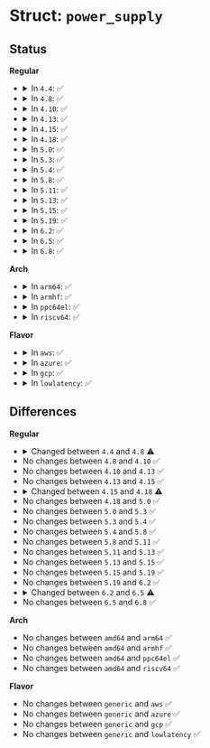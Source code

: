# Struct: <code>power_supply</code>

## Status
<b>Regular</b>
<ul>
<li>
<details>
<summary>In <code>4.4</code>: ✅</summary>

```c
struct power_supply {
    const struct power_supply_desc *desc;
    char **supplied_to;
    size_t num_supplicants;
    char **supplied_from;
    size_t num_supplies;
    struct device_node *of_node;
    void *drv_data;
    struct device dev;
    struct work_struct changed_work;
    struct delayed_work deferred_register_work;
    spinlock_t changed_lock;
    bool changed;
    atomic_t use_cnt;
    struct thermal_zone_device *tzd;
    struct thermal_cooling_device *tcd;
    struct led_trigger *charging_full_trig;
    char *charging_full_trig_name;
    struct led_trigger *charging_trig;
    char *charging_trig_name;
    struct led_trigger *full_trig;
    char *full_trig_name;
    struct led_trigger *online_trig;
    char *online_trig_name;
    struct led_trigger *charging_blink_full_solid_trig;
    char *charging_blink_full_solid_trig_name;
};
```
</details>
</li>
<li>
<details>
<summary>In <code>4.8</code>: ✅</summary>

```c
struct power_supply {
    const struct power_supply_desc *desc;
    char **supplied_to;
    size_t num_supplicants;
    char **supplied_from;
    size_t num_supplies;
    struct device_node *of_node;
    void *drv_data;
    struct device dev;
    struct work_struct changed_work;
    struct delayed_work deferred_register_work;
    spinlock_t changed_lock;
    bool changed;
    bool initialized;
    atomic_t use_cnt;
    struct thermal_zone_device *tzd;
    struct thermal_cooling_device *tcd;
    struct led_trigger *charging_full_trig;
    char *charging_full_trig_name;
    struct led_trigger *charging_trig;
    char *charging_trig_name;
    struct led_trigger *full_trig;
    char *full_trig_name;
    struct led_trigger *online_trig;
    char *online_trig_name;
    struct led_trigger *charging_blink_full_solid_trig;
    char *charging_blink_full_solid_trig_name;
};
```
</details>
</li>
<li>
<details>
<summary>In <code>4.10</code>: ✅</summary>

```c
struct power_supply {
    const struct power_supply_desc *desc;
    char **supplied_to;
    size_t num_supplicants;
    char **supplied_from;
    size_t num_supplies;
    struct device_node *of_node;
    void *drv_data;
    struct device dev;
    struct work_struct changed_work;
    struct delayed_work deferred_register_work;
    spinlock_t changed_lock;
    bool changed;
    bool initialized;
    atomic_t use_cnt;
    struct thermal_zone_device *tzd;
    struct thermal_cooling_device *tcd;
    struct led_trigger *charging_full_trig;
    char *charging_full_trig_name;
    struct led_trigger *charging_trig;
    char *charging_trig_name;
    struct led_trigger *full_trig;
    char *full_trig_name;
    struct led_trigger *online_trig;
    char *online_trig_name;
    struct led_trigger *charging_blink_full_solid_trig;
    char *charging_blink_full_solid_trig_name;
};
```
</details>
</li>
<li>
<details>
<summary>In <code>4.13</code>: ✅</summary>

```c
struct power_supply {
    const struct power_supply_desc *desc;
    char **supplied_to;
    size_t num_supplicants;
    char **supplied_from;
    size_t num_supplies;
    struct device_node *of_node;
    void *drv_data;
    struct device dev;
    struct work_struct changed_work;
    struct delayed_work deferred_register_work;
    spinlock_t changed_lock;
    bool changed;
    bool initialized;
    atomic_t use_cnt;
    struct thermal_zone_device *tzd;
    struct thermal_cooling_device *tcd;
    struct led_trigger *charging_full_trig;
    char *charging_full_trig_name;
    struct led_trigger *charging_trig;
    char *charging_trig_name;
    struct led_trigger *full_trig;
    char *full_trig_name;
    struct led_trigger *online_trig;
    char *online_trig_name;
    struct led_trigger *charging_blink_full_solid_trig;
    char *charging_blink_full_solid_trig_name;
};
```
</details>
</li>
<li>
<details>
<summary>In <code>4.15</code>: ✅</summary>

```c
struct power_supply {
    const struct power_supply_desc *desc;
    char **supplied_to;
    size_t num_supplicants;
    char **supplied_from;
    size_t num_supplies;
    struct device_node *of_node;
    void *drv_data;
    struct device dev;
    struct work_struct changed_work;
    struct delayed_work deferred_register_work;
    spinlock_t changed_lock;
    bool changed;
    bool initialized;
    atomic_t use_cnt;
    struct thermal_zone_device *tzd;
    struct thermal_cooling_device *tcd;
    struct led_trigger *charging_full_trig;
    char *charging_full_trig_name;
    struct led_trigger *charging_trig;
    char *charging_trig_name;
    struct led_trigger *full_trig;
    char *full_trig_name;
    struct led_trigger *online_trig;
    char *online_trig_name;
    struct led_trigger *charging_blink_full_solid_trig;
    char *charging_blink_full_solid_trig_name;
};
```
</details>
</li>
<li>
<details>
<summary>In <code>4.18</code>: ✅</summary>

```c
struct power_supply {
    const struct power_supply_desc *desc;
    char **supplied_to;
    size_t num_supplicants;
    char **supplied_from;
    size_t num_supplies;
    struct device_node *of_node;
    void *drv_data;
    struct device dev;
    struct work_struct changed_work;
    struct delayed_work deferred_register_work;
    spinlock_t changed_lock;
    bool changed;
    bool initialized;
    bool removing;
    atomic_t use_cnt;
    struct thermal_zone_device *tzd;
    struct thermal_cooling_device *tcd;
    struct led_trigger *charging_full_trig;
    char *charging_full_trig_name;
    struct led_trigger *charging_trig;
    char *charging_trig_name;
    struct led_trigger *full_trig;
    char *full_trig_name;
    struct led_trigger *online_trig;
    char *online_trig_name;
    struct led_trigger *charging_blink_full_solid_trig;
    char *charging_blink_full_solid_trig_name;
};
```
</details>
</li>
<li>
<details>
<summary>In <code>5.0</code>: ✅</summary>

```c
struct power_supply {
    const struct power_supply_desc *desc;
    char **supplied_to;
    size_t num_supplicants;
    char **supplied_from;
    size_t num_supplies;
    struct device_node *of_node;
    void *drv_data;
    struct device dev;
    struct work_struct changed_work;
    struct delayed_work deferred_register_work;
    spinlock_t changed_lock;
    bool changed;
    bool initialized;
    bool removing;
    atomic_t use_cnt;
    struct thermal_zone_device *tzd;
    struct thermal_cooling_device *tcd;
    struct led_trigger *charging_full_trig;
    char *charging_full_trig_name;
    struct led_trigger *charging_trig;
    char *charging_trig_name;
    struct led_trigger *full_trig;
    char *full_trig_name;
    struct led_trigger *online_trig;
    char *online_trig_name;
    struct led_trigger *charging_blink_full_solid_trig;
    char *charging_blink_full_solid_trig_name;
};
```
</details>
</li>
<li>
<details>
<summary>In <code>5.3</code>: ✅</summary>

```c
struct power_supply {
    const struct power_supply_desc *desc;
    char **supplied_to;
    size_t num_supplicants;
    char **supplied_from;
    size_t num_supplies;
    struct device_node *of_node;
    void *drv_data;
    struct device dev;
    struct work_struct changed_work;
    struct delayed_work deferred_register_work;
    spinlock_t changed_lock;
    bool changed;
    bool initialized;
    bool removing;
    atomic_t use_cnt;
    struct thermal_zone_device *tzd;
    struct thermal_cooling_device *tcd;
    struct led_trigger *charging_full_trig;
    char *charging_full_trig_name;
    struct led_trigger *charging_trig;
    char *charging_trig_name;
    struct led_trigger *full_trig;
    char *full_trig_name;
    struct led_trigger *online_trig;
    char *online_trig_name;
    struct led_trigger *charging_blink_full_solid_trig;
    char *charging_blink_full_solid_trig_name;
};
```
</details>
</li>
<li>
<details>
<summary>In <code>5.4</code>: ✅</summary>

```c
struct power_supply {
    const struct power_supply_desc *desc;
    char **supplied_to;
    size_t num_supplicants;
    char **supplied_from;
    size_t num_supplies;
    struct device_node *of_node;
    void *drv_data;
    struct device dev;
    struct work_struct changed_work;
    struct delayed_work deferred_register_work;
    spinlock_t changed_lock;
    bool changed;
    bool initialized;
    bool removing;
    atomic_t use_cnt;
    struct thermal_zone_device *tzd;
    struct thermal_cooling_device *tcd;
    struct led_trigger *charging_full_trig;
    char *charging_full_trig_name;
    struct led_trigger *charging_trig;
    char *charging_trig_name;
    struct led_trigger *full_trig;
    char *full_trig_name;
    struct led_trigger *online_trig;
    char *online_trig_name;
    struct led_trigger *charging_blink_full_solid_trig;
    char *charging_blink_full_solid_trig_name;
};
```
</details>
</li>
<li>
<details>
<summary>In <code>5.8</code>: ✅</summary>

```c
struct power_supply {
    const struct power_supply_desc *desc;
    char **supplied_to;
    size_t num_supplicants;
    char **supplied_from;
    size_t num_supplies;
    struct device_node *of_node;
    void *drv_data;
    struct device dev;
    struct work_struct changed_work;
    struct delayed_work deferred_register_work;
    spinlock_t changed_lock;
    bool changed;
    bool initialized;
    bool removing;
    atomic_t use_cnt;
    struct thermal_zone_device *tzd;
    struct thermal_cooling_device *tcd;
    struct led_trigger *charging_full_trig;
    char *charging_full_trig_name;
    struct led_trigger *charging_trig;
    char *charging_trig_name;
    struct led_trigger *full_trig;
    char *full_trig_name;
    struct led_trigger *online_trig;
    char *online_trig_name;
    struct led_trigger *charging_blink_full_solid_trig;
    char *charging_blink_full_solid_trig_name;
};
```
</details>
</li>
<li>
<details>
<summary>In <code>5.11</code>: ✅</summary>

```c
struct power_supply {
    const struct power_supply_desc *desc;
    char **supplied_to;
    size_t num_supplicants;
    char **supplied_from;
    size_t num_supplies;
    struct device_node *of_node;
    void *drv_data;
    struct device dev;
    struct work_struct changed_work;
    struct delayed_work deferred_register_work;
    spinlock_t changed_lock;
    bool changed;
    bool initialized;
    bool removing;
    atomic_t use_cnt;
    struct thermal_zone_device *tzd;
    struct thermal_cooling_device *tcd;
    struct led_trigger *charging_full_trig;
    char *charging_full_trig_name;
    struct led_trigger *charging_trig;
    char *charging_trig_name;
    struct led_trigger *full_trig;
    char *full_trig_name;
    struct led_trigger *online_trig;
    char *online_trig_name;
    struct led_trigger *charging_blink_full_solid_trig;
    char *charging_blink_full_solid_trig_name;
};
```
</details>
</li>
<li>
<details>
<summary>In <code>5.13</code>: ✅</summary>

```c
struct power_supply {
    const struct power_supply_desc *desc;
    char **supplied_to;
    size_t num_supplicants;
    char **supplied_from;
    size_t num_supplies;
    struct device_node *of_node;
    void *drv_data;
    struct device dev;
    struct work_struct changed_work;
    struct delayed_work deferred_register_work;
    spinlock_t changed_lock;
    bool changed;
    bool initialized;
    bool removing;
    atomic_t use_cnt;
    struct thermal_zone_device *tzd;
    struct thermal_cooling_device *tcd;
    struct led_trigger *charging_full_trig;
    char *charging_full_trig_name;
    struct led_trigger *charging_trig;
    char *charging_trig_name;
    struct led_trigger *full_trig;
    char *full_trig_name;
    struct led_trigger *online_trig;
    char *online_trig_name;
    struct led_trigger *charging_blink_full_solid_trig;
    char *charging_blink_full_solid_trig_name;
};
```
</details>
</li>
<li>
<details>
<summary>In <code>5.15</code>: ✅</summary>

```c
struct power_supply {
    const struct power_supply_desc *desc;
    char **supplied_to;
    size_t num_supplicants;
    char **supplied_from;
    size_t num_supplies;
    struct device_node *of_node;
    void *drv_data;
    struct device dev;
    struct work_struct changed_work;
    struct delayed_work deferred_register_work;
    spinlock_t changed_lock;
    bool changed;
    bool initialized;
    bool removing;
    atomic_t use_cnt;
    struct thermal_zone_device *tzd;
    struct thermal_cooling_device *tcd;
    struct led_trigger *charging_full_trig;
    char *charging_full_trig_name;
    struct led_trigger *charging_trig;
    char *charging_trig_name;
    struct led_trigger *full_trig;
    char *full_trig_name;
    struct led_trigger *online_trig;
    char *online_trig_name;
    struct led_trigger *charging_blink_full_solid_trig;
    char *charging_blink_full_solid_trig_name;
};
```
</details>
</li>
<li>
<details>
<summary>In <code>5.19</code>: ✅</summary>

```c
struct power_supply {
    const struct power_supply_desc *desc;
    char **supplied_to;
    size_t num_supplicants;
    char **supplied_from;
    size_t num_supplies;
    struct device_node *of_node;
    void *drv_data;
    struct device dev;
    struct work_struct changed_work;
    struct delayed_work deferred_register_work;
    spinlock_t changed_lock;
    bool changed;
    bool initialized;
    bool removing;
    atomic_t use_cnt;
    struct thermal_zone_device *tzd;
    struct thermal_cooling_device *tcd;
    struct led_trigger *charging_full_trig;
    char *charging_full_trig_name;
    struct led_trigger *charging_trig;
    char *charging_trig_name;
    struct led_trigger *full_trig;
    char *full_trig_name;
    struct led_trigger *online_trig;
    char *online_trig_name;
    struct led_trigger *charging_blink_full_solid_trig;
    char *charging_blink_full_solid_trig_name;
};
```
</details>
</li>
<li>
<details>
<summary>In <code>6.2</code>: ✅</summary>

```c
struct power_supply {
    const struct power_supply_desc *desc;
    char **supplied_to;
    size_t num_supplicants;
    char **supplied_from;
    size_t num_supplies;
    struct device_node *of_node;
    void *drv_data;
    struct device dev;
    struct work_struct changed_work;
    struct delayed_work deferred_register_work;
    spinlock_t changed_lock;
    bool changed;
    bool initialized;
    bool removing;
    atomic_t use_cnt;
    struct thermal_zone_device *tzd;
    struct thermal_cooling_device *tcd;
    struct led_trigger *charging_full_trig;
    char *charging_full_trig_name;
    struct led_trigger *charging_trig;
    char *charging_trig_name;
    struct led_trigger *full_trig;
    char *full_trig_name;
    struct led_trigger *online_trig;
    char *online_trig_name;
    struct led_trigger *charging_blink_full_solid_trig;
    char *charging_blink_full_solid_trig_name;
};
```
</details>
</li>
<li>
<details>
<summary>In <code>6.5</code>: ✅</summary>

```c
struct power_supply {
    const struct power_supply_desc *desc;
    char **supplied_to;
    size_t num_supplicants;
    char **supplied_from;
    size_t num_supplies;
    struct device_node *of_node;
    void *drv_data;
    struct device dev;
    struct work_struct changed_work;
    struct delayed_work deferred_register_work;
    spinlock_t changed_lock;
    bool changed;
    bool initialized;
    bool removing;
    atomic_t use_cnt;
    struct power_supply_battery_info *battery_info;
    struct thermal_zone_device *tzd;
    struct thermal_cooling_device *tcd;
    struct led_trigger *charging_full_trig;
    char *charging_full_trig_name;
    struct led_trigger *charging_trig;
    char *charging_trig_name;
    struct led_trigger *full_trig;
    char *full_trig_name;
    struct led_trigger *online_trig;
    char *online_trig_name;
    struct led_trigger *charging_blink_full_solid_trig;
    char *charging_blink_full_solid_trig_name;
};
```
</details>
</li>
<li>
<details>
<summary>In <code>6.8</code>: ✅</summary>

```c
struct power_supply {
    const struct power_supply_desc *desc;
    char **supplied_to;
    size_t num_supplicants;
    char **supplied_from;
    size_t num_supplies;
    struct device_node *of_node;
    void *drv_data;
    struct device dev;
    struct work_struct changed_work;
    struct delayed_work deferred_register_work;
    spinlock_t changed_lock;
    bool changed;
    bool initialized;
    bool removing;
    atomic_t use_cnt;
    struct power_supply_battery_info *battery_info;
    struct thermal_zone_device *tzd;
    struct thermal_cooling_device *tcd;
    struct led_trigger *charging_full_trig;
    char *charging_full_trig_name;
    struct led_trigger *charging_trig;
    char *charging_trig_name;
    struct led_trigger *full_trig;
    char *full_trig_name;
    struct led_trigger *online_trig;
    char *online_trig_name;
    struct led_trigger *charging_blink_full_solid_trig;
    char *charging_blink_full_solid_trig_name;
};
```
</details>
</li>
</ul>
<b>Arch</b>
<ul>
<li>
<details>
<summary>In <code>arm64</code>: ✅</summary>

```c
struct power_supply {
    const struct power_supply_desc *desc;
    char **supplied_to;
    size_t num_supplicants;
    char **supplied_from;
    size_t num_supplies;
    struct device_node *of_node;
    void *drv_data;
    struct device dev;
    struct work_struct changed_work;
    struct delayed_work deferred_register_work;
    spinlock_t changed_lock;
    bool changed;
    bool initialized;
    bool removing;
    atomic_t use_cnt;
    struct thermal_zone_device *tzd;
    struct thermal_cooling_device *tcd;
    struct led_trigger *charging_full_trig;
    char *charging_full_trig_name;
    struct led_trigger *charging_trig;
    char *charging_trig_name;
    struct led_trigger *full_trig;
    char *full_trig_name;
    struct led_trigger *online_trig;
    char *online_trig_name;
    struct led_trigger *charging_blink_full_solid_trig;
    char *charging_blink_full_solid_trig_name;
};
```
</details>
</li>
<li>
<details>
<summary>In <code>armhf</code>: ✅</summary>

```c
struct power_supply {
    const struct power_supply_desc *desc;
    char **supplied_to;
    size_t num_supplicants;
    char **supplied_from;
    size_t num_supplies;
    struct device_node *of_node;
    void *drv_data;
    struct device dev;
    struct work_struct changed_work;
    struct delayed_work deferred_register_work;
    spinlock_t changed_lock;
    bool changed;
    bool initialized;
    bool removing;
    atomic_t use_cnt;
    struct thermal_zone_device *tzd;
    struct thermal_cooling_device *tcd;
    struct led_trigger *charging_full_trig;
    char *charging_full_trig_name;
    struct led_trigger *charging_trig;
    char *charging_trig_name;
    struct led_trigger *full_trig;
    char *full_trig_name;
    struct led_trigger *online_trig;
    char *online_trig_name;
    struct led_trigger *charging_blink_full_solid_trig;
    char *charging_blink_full_solid_trig_name;
};
```
</details>
</li>
<li>
<details>
<summary>In <code>ppc64el</code>: ✅</summary>

```c
struct power_supply {
    const struct power_supply_desc *desc;
    char **supplied_to;
    size_t num_supplicants;
    char **supplied_from;
    size_t num_supplies;
    struct device_node *of_node;
    void *drv_data;
    struct device dev;
    struct work_struct changed_work;
    struct delayed_work deferred_register_work;
    spinlock_t changed_lock;
    bool changed;
    bool initialized;
    bool removing;
    atomic_t use_cnt;
    struct thermal_zone_device *tzd;
    struct thermal_cooling_device *tcd;
    struct led_trigger *charging_full_trig;
    char *charging_full_trig_name;
    struct led_trigger *charging_trig;
    char *charging_trig_name;
    struct led_trigger *full_trig;
    char *full_trig_name;
    struct led_trigger *online_trig;
    char *online_trig_name;
    struct led_trigger *charging_blink_full_solid_trig;
    char *charging_blink_full_solid_trig_name;
};
```
</details>
</li>
<li>
<details>
<summary>In <code>riscv64</code>: ✅</summary>

```c
struct power_supply {
    const struct power_supply_desc *desc;
    char **supplied_to;
    size_t num_supplicants;
    char **supplied_from;
    size_t num_supplies;
    struct device_node *of_node;
    void *drv_data;
    struct device dev;
    struct work_struct changed_work;
    struct delayed_work deferred_register_work;
    spinlock_t changed_lock;
    bool changed;
    bool initialized;
    bool removing;
    atomic_t use_cnt;
    struct thermal_zone_device *tzd;
    struct thermal_cooling_device *tcd;
    struct led_trigger *charging_full_trig;
    char *charging_full_trig_name;
    struct led_trigger *charging_trig;
    char *charging_trig_name;
    struct led_trigger *full_trig;
    char *full_trig_name;
    struct led_trigger *online_trig;
    char *online_trig_name;
    struct led_trigger *charging_blink_full_solid_trig;
    char *charging_blink_full_solid_trig_name;
};
```
</details>
</li>
</ul>
<b>Flavor</b>
<ul>
<li>
<details>
<summary>In <code>aws</code>: ✅</summary>

```c
struct power_supply {
    const struct power_supply_desc *desc;
    char **supplied_to;
    size_t num_supplicants;
    char **supplied_from;
    size_t num_supplies;
    struct device_node *of_node;
    void *drv_data;
    struct device dev;
    struct work_struct changed_work;
    struct delayed_work deferred_register_work;
    spinlock_t changed_lock;
    bool changed;
    bool initialized;
    bool removing;
    atomic_t use_cnt;
    struct thermal_zone_device *tzd;
    struct thermal_cooling_device *tcd;
    struct led_trigger *charging_full_trig;
    char *charging_full_trig_name;
    struct led_trigger *charging_trig;
    char *charging_trig_name;
    struct led_trigger *full_trig;
    char *full_trig_name;
    struct led_trigger *online_trig;
    char *online_trig_name;
    struct led_trigger *charging_blink_full_solid_trig;
    char *charging_blink_full_solid_trig_name;
};
```
</details>
</li>
<li>
<details>
<summary>In <code>azure</code>: ✅</summary>

```c
struct power_supply {
    const struct power_supply_desc *desc;
    char **supplied_to;
    size_t num_supplicants;
    char **supplied_from;
    size_t num_supplies;
    struct device_node *of_node;
    void *drv_data;
    struct device dev;
    struct work_struct changed_work;
    struct delayed_work deferred_register_work;
    spinlock_t changed_lock;
    bool changed;
    bool initialized;
    bool removing;
    atomic_t use_cnt;
    struct thermal_zone_device *tzd;
    struct thermal_cooling_device *tcd;
    struct led_trigger *charging_full_trig;
    char *charging_full_trig_name;
    struct led_trigger *charging_trig;
    char *charging_trig_name;
    struct led_trigger *full_trig;
    char *full_trig_name;
    struct led_trigger *online_trig;
    char *online_trig_name;
    struct led_trigger *charging_blink_full_solid_trig;
    char *charging_blink_full_solid_trig_name;
};
```
</details>
</li>
<li>
<details>
<summary>In <code>gcp</code>: ✅</summary>

```c
struct power_supply {
    const struct power_supply_desc *desc;
    char **supplied_to;
    size_t num_supplicants;
    char **supplied_from;
    size_t num_supplies;
    struct device_node *of_node;
    void *drv_data;
    struct device dev;
    struct work_struct changed_work;
    struct delayed_work deferred_register_work;
    spinlock_t changed_lock;
    bool changed;
    bool initialized;
    bool removing;
    atomic_t use_cnt;
    struct thermal_zone_device *tzd;
    struct thermal_cooling_device *tcd;
    struct led_trigger *charging_full_trig;
    char *charging_full_trig_name;
    struct led_trigger *charging_trig;
    char *charging_trig_name;
    struct led_trigger *full_trig;
    char *full_trig_name;
    struct led_trigger *online_trig;
    char *online_trig_name;
    struct led_trigger *charging_blink_full_solid_trig;
    char *charging_blink_full_solid_trig_name;
};
```
</details>
</li>
<li>
<details>
<summary>In <code>lowlatency</code>: ✅</summary>

```c
struct power_supply {
    const struct power_supply_desc *desc;
    char **supplied_to;
    size_t num_supplicants;
    char **supplied_from;
    size_t num_supplies;
    struct device_node *of_node;
    void *drv_data;
    struct device dev;
    struct work_struct changed_work;
    struct delayed_work deferred_register_work;
    spinlock_t changed_lock;
    bool changed;
    bool initialized;
    bool removing;
    atomic_t use_cnt;
    struct thermal_zone_device *tzd;
    struct thermal_cooling_device *tcd;
    struct led_trigger *charging_full_trig;
    char *charging_full_trig_name;
    struct led_trigger *charging_trig;
    char *charging_trig_name;
    struct led_trigger *full_trig;
    char *full_trig_name;
    struct led_trigger *online_trig;
    char *online_trig_name;
    struct led_trigger *charging_blink_full_solid_trig;
    char *charging_blink_full_solid_trig_name;
};
```
</details>
</li>
</ul>

## Differences
<b>Regular</b>
<ul>
<li>
<details>
<summary>Changed between <code>4.4</code> and <code>4.8</code> ⚠️</summary>
<ul>
<li>
<b>Field added. </b>
<code>bool initialized</code>
</li>
</ul>
</details>
</li>
<li>
No changes between <code>4.8</code> and <code>4.10</code> ✅
</li>
<li>
No changes between <code>4.10</code> and <code>4.13</code> ✅
</li>
<li>
No changes between <code>4.13</code> and <code>4.15</code> ✅
</li>
<li>
<details>
<summary>Changed between <code>4.15</code> and <code>4.18</code> ⚠️</summary>
<ul>
<li>
<b>Field added. </b>
<code>bool removing</code>
</li>
</ul>
</details>
</li>
<li>
No changes between <code>4.18</code> and <code>5.0</code> ✅
</li>
<li>
No changes between <code>5.0</code> and <code>5.3</code> ✅
</li>
<li>
No changes between <code>5.3</code> and <code>5.4</code> ✅
</li>
<li>
No changes between <code>5.4</code> and <code>5.8</code> ✅
</li>
<li>
No changes between <code>5.8</code> and <code>5.11</code> ✅
</li>
<li>
No changes between <code>5.11</code> and <code>5.13</code> ✅
</li>
<li>
No changes between <code>5.13</code> and <code>5.15</code> ✅
</li>
<li>
No changes between <code>5.15</code> and <code>5.19</code> ✅
</li>
<li>
No changes between <code>5.19</code> and <code>6.2</code> ✅
</li>
<li>
<details>
<summary>Changed between <code>6.2</code> and <code>6.5</code> ⚠️</summary>
<ul>
<li>
<b>Field added. </b>
<code>struct power_supply_battery_info *battery_info</code>
</li>
</ul>
</details>
</li>
<li>
No changes between <code>6.5</code> and <code>6.8</code> ✅
</li>
</ul>
<b>Arch</b>
<ul>
<li>
No changes between <code>amd64</code> and <code>arm64</code> ✅
</li>
<li>
No changes between <code>amd64</code> and <code>armhf</code> ✅
</li>
<li>
No changes between <code>amd64</code> and <code>ppc64el</code> ✅
</li>
<li>
No changes between <code>amd64</code> and <code>riscv64</code> ✅
</li>
</ul>
<b>Flavor</b>
<ul>
<li>
No changes between <code>generic</code> and <code>aws</code> ✅
</li>
<li>
No changes between <code>generic</code> and <code>azure</code> ✅
</li>
<li>
No changes between <code>generic</code> and <code>gcp</code> ✅
</li>
<li>
No changes between <code>generic</code> and <code>lowlatency</code> ✅
</li>
</ul>
